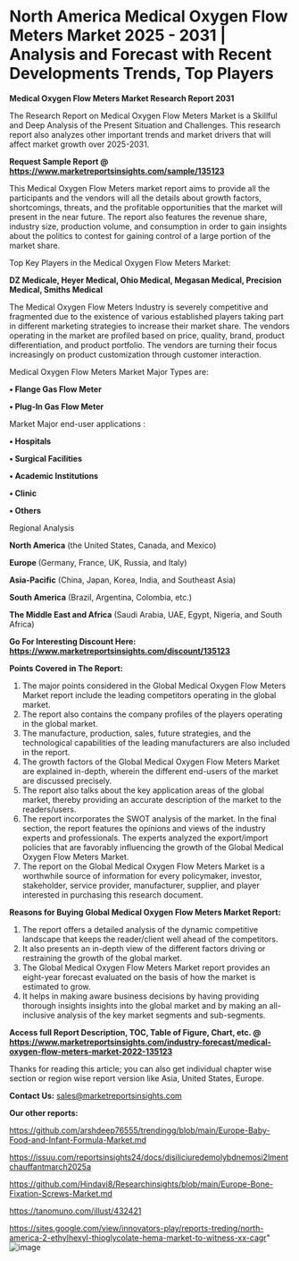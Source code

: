 # North America Medical Oxygen Flow Meters Market 2025 - 2031 | Analysis and Forecast with Recent Developments Trends, Top Players

<strong>Medical Oxygen Flow Meters Market Research Report 2031</strong>

The Research Report on Medical Oxygen Flow Meters Market is a Skillful and Deep Analysis of the Present Situation and Challenges. This research report also analyzes other important trends and market drivers that will affect market growth over 2025-2031.

<strong>Request Sample Report @ <a href=https://www.marketreportsinsights.com/sample/135123>https://www.marketreportsinsights.com/sample/135123</a></strong>

This Medical Oxygen Flow Meters market report aims to provide all the participants and the vendors will all the details about growth factors, shortcomings, threats, and the profitable opportunities that the market will present in the near future. The report also features the revenue share, industry size, production volume, and consumption in order to gain insights about the politics to contest for gaining control of a large portion of the market share.

Top Key Players in the Medical Oxygen Flow Meters Market:

<strong>DZ Medicale, Heyer Medical, Ohio Medical, Megasan Medical, Precision Medical, Smiths Medical</strong>

The Medical Oxygen Flow Meters Industry is severely competitive and fragmented due to the existence of various established players taking part in different marketing strategies to increase their market share. The vendors operating in the market are profiled based on price, quality, brand, product differentiation, and product portfolio. The vendors are turning their focus increasingly on product customization through customer interaction.

Medical Oxygen Flow Meters Market Major Types are:

<strong>• Flange Gas Flow Meter

• Plug-In Gas Flow Meter</strong>

Market Major end-user applications :

<strong>• Hospitals

• Surgical Facilities

• Academic Institutions

• Clinic

• Others</strong>

Regional Analysis

</u><strong><b>North America</b></strong> (the United States, Canada, and Mexico)

<strong><b>Europe </b></strong>(Germany, France, UK, Russia, and Italy)

<strong><b>Asia-Pacific</b></strong> (China, Japan, Korea, India, and Southeast Asia)

<strong><b>South America</b></strong> (Brazil, Argentina, Colombia, etc.)

<strong><b>The Middle East and Africa</b></strong> (Saudi Arabia, UAE, Egypt, Nigeria, and South Africa)

<strong>Go For Interesting Discount Here: <a href=https://www.marketreportsinsights.com/discount/135123>https://www.marketreportsinsights.com/discount/135123</a></strong>

<strong>Points Covered in The Report:</strong>
<ol>
  <li>The major points considered in the Global Medical Oxygen Flow Meters Market report include the leading competitors operating in the global market.</li>
  <li>The report also contains the company profiles of the players operating in the global market.</li>
  <li>The manufacture, production, sales, future strategies, and the technological capabilities of the leading manufacturers are also included in the report.</li>
  <li>The growth factors of the Global Medical Oxygen Flow Meters Market are explained in-depth, wherein the different end-users of the market are discussed precisely.</li>
  <li>The report also talks about the key application areas of the global market, thereby providing an accurate description of the market to the readers/users.</li>
  <li>The report incorporates the SWOT analysis of the market. In the final section, the report features the opinions and views of the industry experts and professionals. The experts analyzed the export/import policies that are favorably influencing the growth of the Global Medical Oxygen Flow Meters Market.</li>
  <li>The report on the Global Medical Oxygen Flow Meters Market is a worthwhile source of information for every policymaker, investor, stakeholder, service provider, manufacturer, supplier, and player interested in purchasing this research document.</li>
</ol>
<strong>Reasons for Buying Global Medical Oxygen Flow Meters Market Report:</strong>

<ol>
  <li>The report offers a detailed analysis of the dynamic competitive landscape that keeps the reader/client well ahead of the competitors.</li>
  <li>It also presents an in-depth view of the different factors driving or restraining the growth of the global market.</li>
  <li>The Global Medical Oxygen Flow Meters Market report provides an eight-year forecast evaluated on the basis of how the market is estimated to grow.</li>
  <li>It helps in making aware business decisions by having providing thorough insights insights into the global market and by making an all-inclusive analysis of the key market segments and sub-segments.</li>
</ol>
<strong>Access full Report Description, TOC, Table of Figure, Chart, etc. @ <a href=https://www.marketreportsinsights.com/industry-forecast/medical-oxygen-flow-meters-market-2022-135123>https://www.marketreportsinsights.com/industry-forecast/medical-oxygen-flow-meters-market-2022-135123</a></strong>


Thanks for reading this article; you can also get individual chapter wise section or region wise report version like Asia, United States, Europe.

<strong>Contact Us:</strong>
sales@marketreportsinsights.com

<strong>Our other reports:</strong>

<a href=https://github.com/arshdeep76555/trendingg/blob/main/Europe-Baby-Food-and-Infant-Formula-Market.md>https://github.com/arshdeep76555/trendingg/blob/main/Europe-Baby-Food-and-Infant-Formula-Market.md</a>

<a href=https://issuu.com/reportsinsights24/docs/disiliciuredemolybdnemosi2lmentchauffantmarch2025a>https://issuu.com/reportsinsights24/docs/disiliciuredemolybdnemosi2lmentchauffantmarch2025a</a>

<a href=https://github.com/Hindavi8/Researchinsights/blob/main/Europe-Bone-Fixation-Screws-Market.md>https://github.com/Hindavi8/Researchinsights/blob/main/Europe-Bone-Fixation-Screws-Market.md</a>

<a href=https://tanomuno.com/illust/432421>https://tanomuno.com/illust/432421</a>

<a href=https://sites.google.com/view/innovators-play/reports-treding/north-america-2-ethylhexyl-thioglycolate-hema-market-to-witness-xx-cagr>https://sites.google.com/view/innovators-play/reports-treding/north-america-2-ethylhexyl-thioglycolate-hema-market-to-witness-xx-cagr</a>"
![image](https://github.com/user-attachments/assets/38bdbe59-fa0d-4182-ae96-53b948cd1965)
